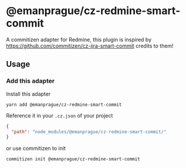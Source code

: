 # @emanprague/cz-redmine-smart-commit

A commitizen adapter for Redmine, this plugin is inspired by https://github.com/commitizen/cz-jira-smart-commit credits to them!

## Usage

### Add this adapter

Install this adapter

```
yarn add @emanprague/cz-redmine-smart-commit
```

Reference it in your `.cz.json` of your project

```json
{
  "path": "node_modules/@emanprague/cz-redmine-smart-commit/"
}
```

or use commitizen to init
```
commitizen init @emanprague/cz-redmine-smart-commit
```
